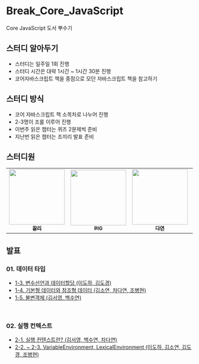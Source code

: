 # Break_Core_JavaScript

Core JavaScript 도서 뿌수기

## 스터디 알아두기

- 스터디는 일주일 1회 진행
- 스터디 시간은 대략 1시간 ~ 1시간 30분 진행
- 코어자바스크립트 책을 중점으로 모던 자바스크립트 책을 참고하기

## 스터디 방식

- 코어 자바스크립트 책 소목차로 나누어 진행
- 2-3명이 조를 이루어 진행
- 이번주 읽은 챕터는 퀴즈 2문제씩 준비
- 지난번 읽은 챕터는 조끼리 발표 준비
  <br>

## 스터디원

<table>
  <tr>
    <td align="center">
      <a href="https://github.com/d-charlie-kim"
        ><img
          src="https://avatars.githubusercontent.com/d-charlie-kim"
          width="150px;"
          alt=""
        /><br /><sub><b>찰리</b></sub></a
      ><br />
    </td>
       <td align="center">
      <a href="https://github.com/ChoByungHyun"
        ><img
          src="https://avatars.githubusercontent.com/ChoByungHyun"
          width="150px;"
          alt=""
        /><br /><sub><b>PIG</b></sub></a
      ><br />
    </td>
    <td align="center">
      <a href="https://github.com/Da-Youn"
        ><img
          src="https://avatars.githubusercontent.com/Da-Youn"
          width="150px;"
          alt=""
        /><br /><sub><b>다연</b></sub></a
      ><br />
      </td>
    <td align="center">
      <a href="https://github.com/doong2imdang"
        ><img
          src="https://avatars.githubusercontent.com/doong2imdang"
          width="150px;"
          alt=""
        /><br /><sub><b>둥1</b></sub></a
      ><br />
    </td>
    <td align="center">
      <a href="https://github.com/haron-lee"
        ><img
          src="https://avatars.githubusercontent.com/haron-lee"
          width="150px;"
          alt=""
        /><br /><sub><b>도하</b></sub></a
      ><br />
    </td>
      
  <td align="center">
      <a href="https://github.com/sy412"
        ><img
          src="https://avatars.githubusercontent.com/sy412"
          width="150px;"
          alt=""
        /><br /><sub><b>소연</b></sub></a
      ><br />
    </td>
  <td align="center">
      <a href="https://github.com/sypaik-dev"
        ><img
          src="https://avatars.githubusercontent.com/sypaik-dev"
          width="150px;"
          alt=""
        /><br /><sub><b>수연</b></sub></a
      ><br />
    </td>
  </tr>
</table>

## 발표

### 01. 데이터 타입

- [1-3. 변수선언과 데이터할당 (이도하, 김도경)](https://github.com/9FEM/Break_Core_JavaScript/blob/main/01.%EB%8D%B0%EC%9D%B4%ED%84%B0%20%ED%83%80%EC%9E%85/1-3.%EB%B3%80%EC%88%98%EC%84%A0%EC%96%B8%EA%B3%BC%20%EB%8D%B0%EC%9D%B4%ED%84%B0%ED%95%A0%EB%8B%B9.pdf)
- [1-4. 기본형 데이터와 참조형 데이터 (김소연, 차다연, 조병현)](https://www.canva.com/design/DAFfsn4kHcg/m8KQ18SSJPbWCNT9FDHgKQ/view?utm_content=DAFfsn4kHcg&utm_campaign=share_your_design&utm_medium=link&utm_source=shareyourdesignpanel)
- [1-5. 불변객체 (김서영, 백수연)](https://www.canva.com/design/DAFfzWqDzRI/ZTagZbeP-Jfo0E02mzyh2w/view?utm_content=DAFfzWqDzRI&utm_campaign=share_your_design&utm_medium=link&utm_source=shareyourdesignpanel)

<br>

### 02. 실행 컨텍스트

- [2-1. 실행 컨텐스트란? (김서영, 백수연, 차다연)]()
- [2-2. ~ 2-3. VariableEnvironment, LexicalEnvironment (이도하, 김소연, 김도경, 조병현)]()
